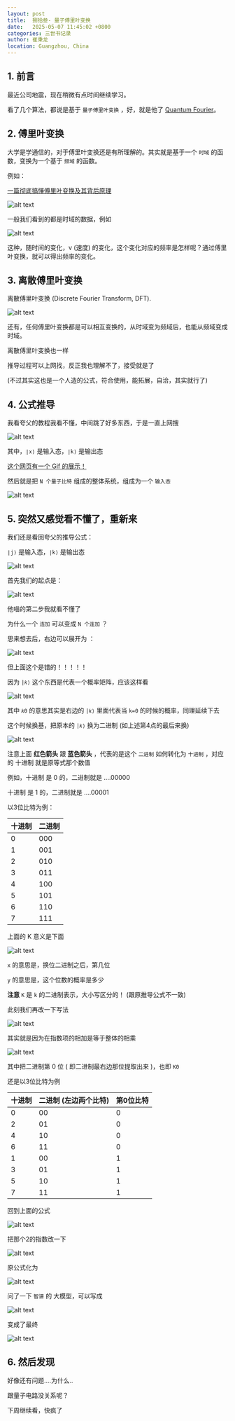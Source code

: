 ```yaml
---
layout: post
title:  捌拾叁- 量子傅里叶变换
date:   2025-05-07 11:45:02 +0800
categories: 三世书记录
author: 崔秉龙
location: Guangzhou, China
---
```



## 1. 前言

最近公司地震，现在稍微有点时间继续学习。

看了几个算法，都说是基于 `量子傅里叶变换` ，好，就是他了 [Quantum Fourier](https://github.com/ScQ-Cloud/quafu-tutorial/tree/main/algorithm/Quantum_Fourier)。


## 2. 傅里叶变换

大学是学通信的，对于傅里叶变换还是有所理解的。其实就是基于一个 `时域` 的函数，变换为一个基于 `频域` 的函数。

例如：

[一篇彻底搞懂傅里叶变换及其背后原理](https://zhuanlan.zhihu.com/p/151226805)

![alt text](/photo/InPost/SanShiShu/83/1.png)

一般我们看到的都是时域的数据，例如

![alt text](/photo/InPost/SanShiShu/83/2.png)

这种，随时间的变化，v (速度) 的变化，这个变化对应的频率是怎样呢？通过傅里叶变换，就可以得出频率的变化。

## 3. 离散傅里叶变换


离散傅里叶变换 (Discrete Fourier Transform, DFT).

![alt text](/photo/InPost/SanShiShu/83/3.png)

还有，任何傅里叶变换都是可以相互变换的，从时域变为频域后，也能从频域变成时域。

离散傅里叶变换也一样

推导过程可以上网找，反正我也理解不了，接受就是了

(不过其实这也是一个人造的公式，符合使用，能拓展，自洽，其实就行了)

## 4. 公式推导

我看夸父的教程我看不懂，中间跳了好多东西，于是一直上网搜

![alt text](/photo/InPost/SanShiShu/83/4.png)

其中，`∣x⟩` 是输入态，`∣k⟩` 是输出态

[这个网页有一个 Gif 的展示！](https://zhuanlan.zhihu.com/p/618643953)

然后就是把 `N 个量子比特` 组成的整体系统，组成为一个 `输入态`

![alt text](/photo/InPost/SanShiShu/83/5.png)

## 5. 突然又感觉看不懂了，重新来

我们还是看回夸父的推导公式：

`∣j⟩` 是输入态，`∣k⟩` 是输出态

![alt text](/photo/InPost/SanShiShu/83/7.png)

首先我们的起点是：


![alt text](/photo/InPost/SanShiShu/83/6.png)

他喵的第二步我就看不懂了

为什么一个 `连加` 可以变成 `N 个连加` ？

思来想去后，右边可以展开为 ：

![alt text](/photo/InPost/SanShiShu/83/8.png)

但上面这个是错的！！！！！

因为 `|𝑘⟩` 这个东西是代表一个概率矩阵，应该这样看

![alt text](/photo/InPost/SanShiShu/83/11.png)

其中 `𝑘0` 的意思其实是右边的 `|𝑘⟩` 里面代表当 `k=0` 的时候的概率，同理延续下去

这个时候换基，把原本的 `|𝑘⟩` 换为二进制 (如上述第4点的最后来换)

![alt text](/photo/InPost/SanShiShu/83/18.png)

注意上面 **红色箭头** 跟 **蓝色箭头** ，代表的是这个 `二进制` 如何转化为 `十进制` ，对应的 十进制 就是原等式那个数值

例如，十进制 是 0 的，二进制就是 ....00000

十进制 是 1 的，二进制就是 ....00001

以3位比特为例：

十进制|二进制
---|---
0|000
1|001
2|010
3|011
4|100
5|101
6|110
7|111


上面的 K 意义是下面

![alt text](/photo/InPost/SanShiShu/83/14.png)

`x` 的意思是，换位二进制之后，第几位

`y` 的意思是，这个位数的概率是多少

**注意** `K` 是 `k` 的二进制表示，大小写区分的！ (跟原推导公式不一致)

此刻我们再改一下写法

![alt text](/photo/InPost/SanShiShu/83/19.png)

其实就是因为在指数项的相加是等于整体的相乘

![alt text](/photo/InPost/SanShiShu/83/20.png)

其中把二进制第 0 位 ( 即二进制最右边那位提取出来 )，也即 `K0`

还是以3位比特为例

十进制| 二进制 (左边两个比特) | 第0位比特
---|---|---
0|00|0
2|01|0
4|10|0
6|11|0
1|00|1
3|01|1
5|10|1
7|11|1

回到上面的公式

![alt text](/photo/InPost/SanShiShu/83/21.png)

把那个2的指数改一下

![alt text](/photo/InPost/SanShiShu/83/22.png)

原公式化为

![alt text](/photo/InPost/SanShiShu/83/23.png)

问了一下 `智谱` 的 大模型，可以写成

![alt text](/photo/InPost/SanShiShu/83/24.png)

变成了最终

![alt text](/photo/InPost/SanShiShu/83/25.png)


## 6. 然后发现

好像还有问题....为什么..

跟量子电路没关系呢？

下周继续看，快疯了